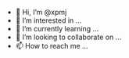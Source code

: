 - 👋 Hi, I’m @xpmj
- 👀 I’m interested in ...
- 🌱 I’m currently learning ...
- 💞️ I’m looking to collaborate on ...
- 📫 How to reach me ...

<!---
xpmj/xpmj is a ✨ special ✨ repository because its `README.md` (this file) appears on your GitHub profile.
You can click the Preview link to take a look at your changes.
--->

